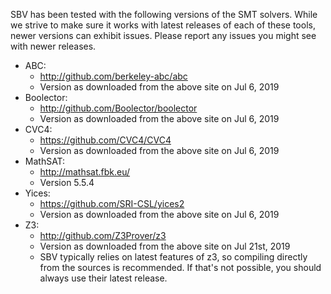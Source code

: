 SBV has been tested with the following versions of the SMT solvers. While we strive to make sure
it works with latest releases of each of these tools, newer versions can exhibit issues. Please
report any issues you might see with newer releases.

  * ABC:
      * http://github.com/berkeley-abc/abc
      * Version as downloaded from the above site on Jul 6, 2019
  * Boolector:
      * http://github.com/Boolector/boolector
      * Version as downloaded from the above site on Jul 6, 2019
  * CVC4:
      * https://github.com/CVC4/CVC4
      * Version as downloaded from the above site on Jul 6, 2019
  * MathSAT:
      * http://mathsat.fbk.eu/
      * Version 5.5.4
  * Yices:
      * https://github.com/SRI-CSL/yices2
      * Version as downloaded from the above site on Jul 6, 2019
  * Z3:
      * http://github.com/Z3Prover/z3
      * Version as downloaded from the above site on Jul 21st, 2019
      * SBV typically relies on latest features of z3, so compiling directly
        from the sources is recommended. If that's not possible, you should
	always use their latest release.
	
